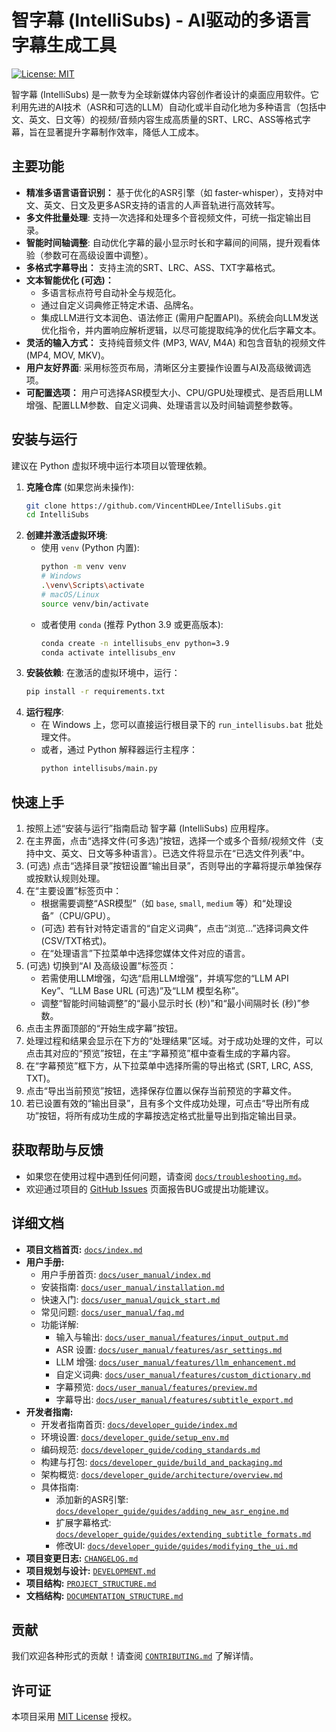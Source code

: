 # 智字幕 (IntelliSubs) - AI驱动的多语言字幕生成工具

[![License: MIT](https://img.shields.io/badge/License-MIT-yellow.svg)](LICENSE)

智字幕 (IntelliSubs) 是一款专为全球新媒体内容创作者设计的桌面应用软件。它利用先进的AI技术（ASR和可选的LLM）自动化或半自动化地为多种语言（包括中文、英文、日文等）的视频/音频内容生成高质量的SRT、LRC、ASS等格式字幕，旨在显著提升字幕制作效率，降低人工成本。

## 主要功能

*   **精准多语言语音识别：** 基于优化的ASR引擎（如 faster-whisper），支持对中文、英文、日文及更多ASR支持的语言的人声音轨进行高效转写。
*   **多文件批量处理**: 支持一次选择和处理多个音视频文件，可统一指定输出目录。
*   **智能时间轴调整**: 自动优化字幕的最小显示时长和字幕间的间隔，提升观看体验（参数可在高级设置中调整）。
*   **多格式字幕导出：** 支持主流的SRT、LRC、ASS、TXT字幕格式。
*   **文本智能优化 (可选)：**
    *   多语言标点符号自动补全与规范化。
    *   通过自定义词典修正特定术语、品牌名。
    *   集成LLM进行文本润色、语法修正 (需用户配置API)。系统会向LLM发送优化指令，并内置响应解析逻辑，以尽可能提取纯净的优化后字幕文本。
*   **灵活的输入方式：** 支持纯音频文件 (MP3, WAV, M4A) 和包含音轨的视频文件 (MP4, MOV, MKV)。
*   **用户友好界面**: 采用标签页布局，清晰区分主要操作设置与AI及高级微调选项。
*   **可配置选项：** 用户可选择ASR模型大小、CPU/GPU处理模式、是否启用LLM增强、配置LLM参数、自定义词典、处理语言以及时间轴调整参数等。

## 安装与运行

建议在 Python 虚拟环境中运行本项目以管理依赖。

1.  **克隆仓库** (如果您尚未操作):
    ```bash
    git clone https://github.com/VincentHDLee/IntelliSubs.git
    cd IntelliSubs
    ```
2.  **创建并激活虚拟环境**:
    *   使用 `venv` (Python 内置):
        ```bash
        python -m venv venv
        # Windows
        .\venv\Scripts\activate
        # macOS/Linux
        source venv/bin/activate
        ```
    *   或者使用 `conda` (推荐 Python 3.9 或更高版本):
        ```bash
        conda create -n intellisubs_env python=3.9
        conda activate intellisubs_env
        ```
3.  **安装依赖**:
    在激活的虚拟环境中，运行：
    ```bash
    pip install -r requirements.txt
    ```
4.  **运行程序**:
    *   在 Windows 上，您可以直接运行根目录下的 `run_intellisubs.bat` 批处理文件。
    *   或者，通过 Python 解释器运行主程序：
        ```bash
        python intellisubs/main.py
        ```

## 快速上手

1.  按照上述“安装与运行”指南启动 智字幕 (IntelliSubs) 应用程序。
2.  在主界面，点击“选择文件(可多选)”按钮，选择一个或多个音频/视频文件（支持中文、英文、日文等多种语言）。已选文件将显示在“已选文件列表”中。
3.  (可选) 点击“选择目录”按钮设置“输出目录”，否则导出的字幕将提示单独保存或按默认规则处理。
4.  在“主要设置”标签页中：
    *   根据需要调整“ASR模型”（如 `base`, `small`, `medium` 等）和“处理设备”（CPU/GPU）。
    *   (可选) 若有针对特定语言的“自定义词典”，点击“浏览...”选择词典文件 (CSV/TXT格式)。
    *   在“处理语言”下拉菜单中选择您媒体文件对应的语言。
5.  (可选) 切换到“AI 及高级设置”标签页：
    *   若需使用LLM增强，勾选“启用LLM增强”，并填写您的“LLM API Key”、“LLM Base URL (可选)”及“LLM 模型名称”。
    *   调整“智能时间轴调整”的“最小显示时长 (秒)”和“最小间隔时长 (秒)”参数。
6.  点击主界面顶部的“开始生成字幕”按钮。
7.  处理过程和结果会显示在下方的“处理结果”区域。对于成功处理的文件，可以点击其对应的“预览”按钮，在主“字幕预览”框中查看生成的字幕内容。
8.  在“字幕预览”框下方，从下拉菜单中选择所需的导出格式 (SRT, LRC, ASS, TXT)。
9.  点击“导出当前预览”按钮，选择保存位置以保存当前预览的字幕文件。
10. 若已设置有效的“输出目录”，且有多个文件成功处理，可点击“导出所有成功”按钮，将所有成功生成的字幕按选定格式批量导出到指定输出目录。

## 获取帮助与反馈

*   如果您在使用过程中遇到任何问题，请查阅 [`docs/troubleshooting.md`](docs/troubleshooting.md:1)。
*   欢迎通过项目的 [GitHub Issues](https://github.com/VincentHDLee/IntelliSubs/issues) 页面报告BUG或提出功能建议。

## 详细文档

*   **项目文档首页:** [`docs/index.md`](docs/index.md:1)
*   **用户手册:**
    *   用户手册首页: [`docs/user_manual/index.md`](docs/user_manual/index.md:1)
    *   安装指南: [`docs/user_manual/installation.md`](docs/user_manual/installation.md:1)
    *   快速入门: [`docs/user_manual/quick_start.md`](docs/user_manual/quick_start.md:1)
    *   常见问题: [`docs/user_manual/faq.md`](docs/user_manual/faq.md:1)
    *   功能详解:
        *   输入与输出: [`docs/user_manual/features/input_output.md`](docs/user_manual/features/input_output.md:1)
        *   ASR 设置: [`docs/user_manual/features/asr_settings.md`](docs/user_manual/features/asr_settings.md:1)
        *   LLM 增强: [`docs/user_manual/features/llm_enhancement.md`](docs/user_manual/features/llm_enhancement.md:1)
        *   自定义词典: [`docs/user_manual/features/custom_dictionary.md`](docs/user_manual/features/custom_dictionary.md:1)
        *   字幕预览: [`docs/user_manual/features/preview.md`](docs/user_manual/features/preview.md:1)
        *   字幕导出: [`docs/user_manual/features/subtitle_export.md`](docs/user_manual/features/subtitle_export.md:1)
*   **开发者指南:**
    *   开发者指南首页: [`docs/developer_guide/index.md`](docs/developer_guide/index.md:1)
    *   环境设置: [`docs/developer_guide/setup_env.md`](docs/developer_guide/setup_env.md:1)
    *   编码规范: [`docs/developer_guide/coding_standards.md`](docs/developer_guide/coding_standards.md:1)
    *   构建与打包: [`docs/developer_guide/build_and_packaging.md`](docs/developer_guide/build_and_packaging.md:1)
    *   架构概览: [`docs/developer_guide/architecture/overview.md`](docs/developer_guide/architecture/overview.md:1)
    *   具体指南:
        *   添加新的ASR引擎: [`docs/developer_guide/guides/adding_new_asr_engine.md`](docs/developer_guide/guides/adding_new_asr_engine.md:1)
        *   扩展字幕格式: [`docs/developer_guide/guides/extending_subtitle_formats.md`](docs/developer_guide/guides/extending_subtitle_formats.md:1)
        *   修改UI: [`docs/developer_guide/guides/modifying_the_ui.md`](docs/developer_guide/guides/modifying_the_ui.md:1)
*   **项目变更日志:** [`CHANGELOG.md`](CHANGELOG.md:1)
*   **项目规划与设计:** [`DEVELOPMENT.md`](DEVELOPMENT.md:1)
*   **项目结构:** [`PROJECT_STRUCTURE.md`](PROJECT_STRUCTURE.md:1)
*   **文档结构:** [`DOCUMENTATION_STRUCTURE.md`](DOCUMENTATION_STRUCTURE.md:1)

## 贡献

我们欢迎各种形式的贡献！请查阅 [`CONTRIBUTING.md`](CONTRIBUTING.md:1) 了解详情。

## 许可证

本项目采用 [MIT License](LICENSE) 授权。
